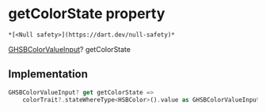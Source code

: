 


# getColorState property




    *[<Null safety>](https://dart.dev/null-safety)*




[GHSBColorValueInput](https://yonomi.co/third_party_yonomi_graphql_schema_schema.docs.schema.gql/GHSBColorValueInput-class.html)? getColorState
  







## Implementation

```dart
GHSBColorValueInput? get getColorState =>
    colorTrait?.stateWhereType<HSBColor>().value as GHSBColorValueInput?;
```








